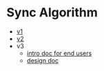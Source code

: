# Sync Algorithm

* [v1](./v1/README.md)
* [v2](./v2/README.md)
* v3
  * [intro doc for end users](./v3/intro.md)
  * [design doc](./v3/design.md)
